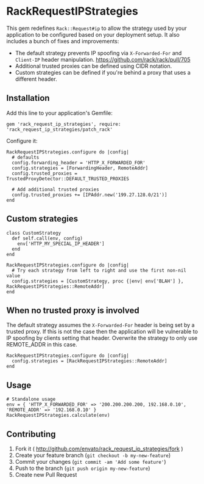 # RackRequestIPStrategies

This gem redefines `Rack::Request#ip` to allow the strategy used by your application to be configured based on your deployment setup. It also includes a bunch of fixes and improvements:

- The default strategy prevents IP spoofing via `X-Forwarded-For` and `Client-IP` header manipulation. https://github.com/rack/rack/pull/705
- Additional trusted proxies can be defined using CIDR notation.
- Custom strategies can be defined if you're behind a proxy that uses a different header.

## Installation

Add this line to your application's Gemfile:

    gem 'rack_request_ip_strategies', require: 'rack_request_ip_strategies/patch_rack'

Configure it:

    RackRequestIPStrategies.configure do |config|
      # defaults
      config.forwarding_header = 'HTTP_X_FORWARDED_FOR'
      config.strategies = [ForwardingHeader, RemoteAddr]
      config.trusted_proxies = TrustedProxyDetector::DEFAULT_TRUSTED_PROXIES

      # Add additional trusted proxies
      config.trusted_proxies += [IPAddr.new('199.27.128.0/21')]
    end

## Custom strategies

    class CustomStrategy
      def self.call(env, config)
        env['HTTP_MY_SPECIAL_IP_HEADER']
      end
    end

    RackRequestIPStrategies.configure do |config|
      # Try each strategy from left to right and use the first non-nil value
      config.strategies = [CustomStrategy, proc {|env| env['BLAH'] }, RackRequestIPStrategies::RemoteAddr]
    end

## When no trusted proxy is involved

The default strategy assumes the `X-Forwarded-For` header is being set by a trusted proxy. If this is not the case then the application will be vulnerable to IP spoofing by clients setting that header. Overwrite the strategy to only use REMOTE_ADDR in this case.

    RackRequestIPStrategies.configure do |config|
      config.strategies = [RackRequestIPStrategies::RemoteAddr]
    end

## Usage

    # Standalone usage
    env = { 'HTTP_X_FORWARDED_FOR' => '200.200.200.200, 192.168.0.10', 'REMOTE_ADDR' => '192.168.0.10' }
    RackRequestIPStrategies.calculate(env)

## Contributing

1. Fork it ( http://github.com/envato/rack_request_ip_strategies/fork )
2. Create your feature branch (`git checkout -b my-new-feature`)
3. Commit your changes (`git commit -am 'Add some feature'`)
4. Push to the branch (`git push origin my-new-feature`)
5. Create new Pull Request
